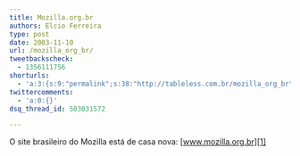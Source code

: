```yaml
---
title: Mozilla.org.br
authors: Elcio Ferreira
type: post
date: 2003-11-10
url: /mozilla_org_br/
tweetbackscheck:
  - 1356111756
shorturls:
  - 'a:3:{s:9:"permalink";s:38:"http://tableless.com.br/mozilla_org_br";s:7:"tinyurl";s:26:"http://tinyurl.com/3te9dbu";s:4:"isgd";s:19:"http://is.gd/lfuDSG";}'
twittercomments:
  - 'a:0:{}'
dsq_thread_id: 503031572

---
```

O site brasileiro do Mozilla está de casa nova: [www.mozilla.org.br][1]

 [1]: http://www.mozilla.org.br